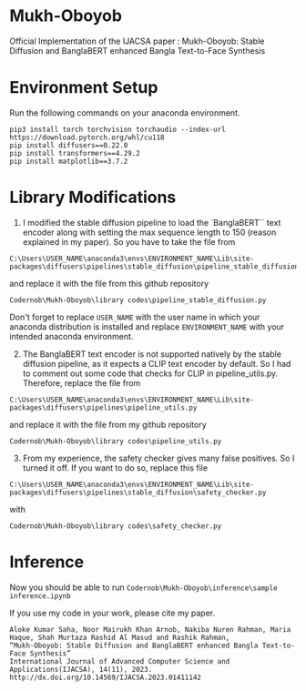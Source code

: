 # Mukh-Oboyob
Official Implementation of the IJACSA paper : Mukh-Oboyob: Stable Diffusion and BanglaBERT enhanced Bangla Text-to-Face Synthesis

# Environment Setup
Run the following commands on your anaconda environment.
```
pip3 install torch torchvision torchaudio --index-url https://download.pytorch.org/whl/cu118
pip install diffusers==0.22.0
pip install transformers==4.29.2
pip install matplotlib==3.7.2
```

# Library Modifications

1. I modified the stable diffusion pipeline to load the `BanglaBERT`` text encoder along with setting the max sequence length to 150 (reason explained in my paper). So you have to take the file from
```
C:\Users\USER_NAME\anaconda3\envs\ENVIRONMENT_NAME\Lib\site-packages\diffusers\pipelines\stable_diffusion\pipeline_stable_diffusion.py
```
and replace it with the file from this github repository
```
Codernob\Mukh-Oboyob\library codes\pipeline_stable_diffusion.py
```

Don't forget to replace `USER_NAME` with the user name in which your anaconda distribution is installed and replace `ENVIRONMENT_NAME` with your intended anaconda environment.

2. The BanglaBERT text encoder is not supported natively by the stable diffusion pipeline, as it expects a CLIP text encoder by default. So I had to comment out some code that checks for CLIP in pipeline_utils.py. Therefore, replace the file from 
```
C:\Users\USER_NAME\anaconda3\envs\ENVIRONMENT_NAME\Lib\site-packages\diffusers\pipelines\pipeline_utils.py
```
and replace it with the file from my github repository
```
Codernob\Mukh-Oboyob\library codes\pipeline_utils.py
```

3. From my experience, the safety checker gives many false positives. So I turned it off. If you want to do so, replace this file
```
C:\Users\USER_NAME\anaconda3\envs\ENVIRONMENT_NAME\Lib\site-packages\diffusers\pipelines\stable_diffusion\safety_checker.py
```
with
```
Codernob\Mukh-Oboyob\library codes\safety_checker.py
```

# Inference

Now you should be able to run `Codernob\Mukh-Oboyob\inference\sample inference.ipynb`


If you use my code in your work, please cite my paper.

```
Aloke Kumar Saha, Noor Mairukh Khan Arnob, Nakiba Nuren Rahman, Maria Haque, Shah Murtaza Rashid Al Masud and Rashik Rahman,
“Mukh-Oboyob: Stable Diffusion and BanglaBERT enhanced Bangla Text-to-Face Synthesis”
International Journal of Advanced Computer Science and Applications(IJACSA), 14(11), 2023.
http://dx.doi.org/10.14569/IJACSA.2023.01411142
```
<!-- # Usage
LoRA trained model is uploaded to [Hugging Face](https://huggingface.co/gr33nr1ng3r/Mukh-Oboyob).
To use that
```py
from diffusers import DiffusionPipeline
device="cuda"
pipeline = DiffusionPipeline.from_pretrained(
    "CompVis/stable-diffusion-v1-4",
   
     custom_pipeline="gr33nr1ng3r/Mukh-Oboyob"
)
pipeline.unet.load_attn_procs("gr33nr1ng3r/Mukh-Oboyob")
pipeline.to(device)
prompt = "মেয়েটির কালো চুল ছিল। মেয়েটির মুখে ভারী মেকাপ ছিল। মেয়েটির উঁচু গালের হাড় ছিল। মেয়েটির মুখ কিছুটা খোলা ছিল। মেয়েটির চেহারা ডিম্বাকৃতির। মেয়েটির চোখা নাক ছিল। মেয়েটির ঢেউ খেলানো চুল ছিল। মেয়েটির কানে দুল পরা ছিল। মেয়েটির লিপস্টিক পরা ছিল। "
image = pipeline(prompt, num_inference_steps=200, guidance_scale=7.5,height=128,width=128).images[0]
image

``` -->
